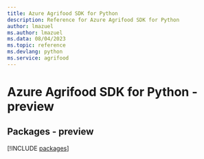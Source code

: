 ```yaml
---
title: Azure Agrifood SDK for Python
description: Reference for Azure Agrifood SDK for Python
author: lmazuel
ms.author: lmazuel
ms.data: 08/04/2023
ms.topic: reference
ms.devlang: python
ms.service: agrifood
---
```

# Azure Agrifood SDK for Python - preview
## Packages - preview
[!INCLUDE [packages](agrifood-index.md)]